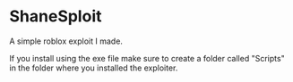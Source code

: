 # ShaneSploit
A simple roblox exploit I made.

If you install using the exe file make sure to create a folder called "Scripts" in the folder where you installed the exploiter.
